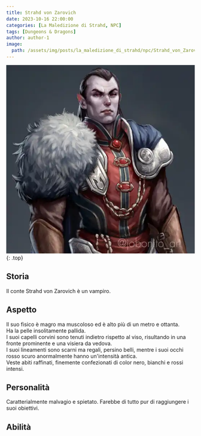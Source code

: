 ```yaml
---
title: Strahd von Zarovich
date: 2023-10-16 22:00:00
categories: [La Maledizione di Strahd, NPC]
tags: [Dungeons & Dragons]
author: author-1
image:
  path: /assets/img/posts/la_maledizione_di_strahd/npc/Strahd_von_Zarovich.webp
---
```


![Desktop View](/assets/img/posts/la_maledizione_di_strahd/npc/Strahd_von_Zarovich.webp){: .top}

## Storia
Il conte Strahd von Zarovich è un vampiro.

## Aspetto
Il suo fisico è magro ma muscoloso ed è alto più di un metro e ottanta.  
Ha la pelle insolitamente pallida.  
I suoi capelli corvini sono tenuti indietro rispetto al viso, risultando in una fronte prominente e una visiera da vedova.  
I suoi lineamenti sono scarni ma regali, persino belli, mentre i suoi occhi rosso scuro anormalmente hanno un'intensità antica.  
Veste abiti raffinati, finemente confezionati di color nero, bianchi e rossi intensi.

## Personalità
Caratterialmente malvagio e spietato. Farebbe di tutto pur di raggiungere i suoi obiettivi.

## Abilità
